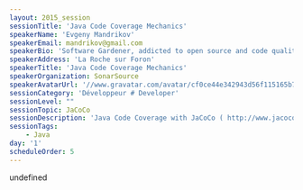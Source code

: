 ```yaml
---
layout: 2015_session
sessionTitle: 'Java Code Coverage Mechanics'
speakerName: 'Evgeny Mandrikov'
speakerEmail: mandrikov@gmail.com
speakerBio: 'Software Gardener, addicted to open source and code quality, hired by SonarSource after creation of improved open source analogs of their commercial products. Currently Language Team Technical Leader, responsible for development of source code analyzers for languages like Java, C/C++, C#, JavaScript, Python, COBOL, PL/SQL. In a spare time working on other projects like for example JaCoCo.'
speakerAddress: 'La Roche sur Foron'
speakerTitle: 'Java Code Coverage Mechanics'
speakerOrganization: SonarSource
speakerAvatarUrl: '//www.gravatar.com/avatar/cf0ce44e342943d56f115165b7d78bdd?size=200&default=mm'
sessionCategory: 'Développeur # Developer'
sessionLevel: ""
sessionTopic: JaCoCo
sessionDescription: 'Java Code Coverage with JaCoCo ( http://www.jacoco.org/ ). Implementation details and challenges, interoperability with other tools and use cases.'
sessionTags:
    - Java
day: '1'
scheduleOrder: 5
---
```


undefined
